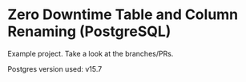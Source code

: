 # Zero Downtime Table and Column Renaming (PostgreSQL)

Example project. Take a look at the branches/PRs.

Postgres version used: v15.7


